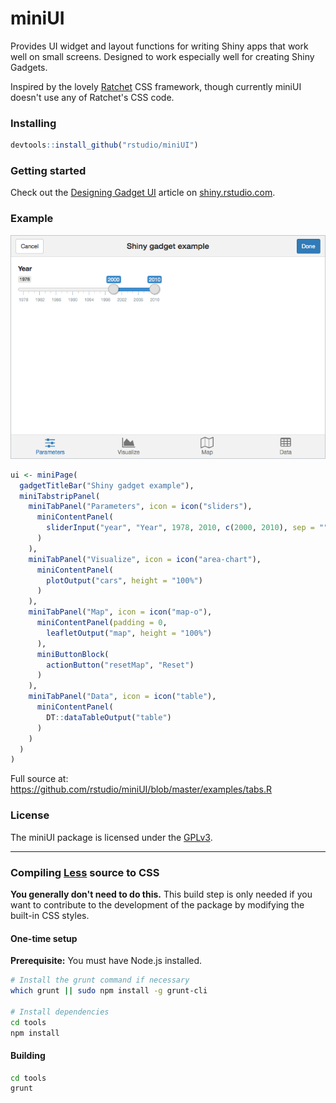 # miniUI

Provides UI widget and layout functions for writing Shiny apps that work well on small screens. Designed to work especially well for creating Shiny Gadgets.

Inspired by the lovely [Ratchet](http://goratchet.com/) CSS framework, though currently miniUI doesn't use any of Ratchet's CSS code.

### Installing

```r
devtools::install_github("rstudio/miniUI")
```

### Getting started

Check out the [Designing Gadget UI](http://shiny.rstudio.com/articles/gadget-ui.html) article on [shiny.rstudio.com](http://shiny.rstudio.com/).


### Example

![Screenshot](tools/tabs.gif)

```r
ui <- miniPage(
  gadgetTitleBar("Shiny gadget example"),
  miniTabstripPanel(
    miniTabPanel("Parameters", icon = icon("sliders"),
      miniContentPanel(
        sliderInput("year", "Year", 1978, 2010, c(2000, 2010), sep = "")
      )
    ),
    miniTabPanel("Visualize", icon = icon("area-chart"),
      miniContentPanel(
        plotOutput("cars", height = "100%")
      )
    ),
    miniTabPanel("Map", icon = icon("map-o"),
      miniContentPanel(padding = 0,
        leafletOutput("map", height = "100%")
      ),
      miniButtonBlock(
        actionButton("resetMap", "Reset")
      )
    ),
    miniTabPanel("Data", icon = icon("table"),
      miniContentPanel(
        DT::dataTableOutput("table")
      )
    )
  )
)
```

Full source at: https://github.com/rstudio/miniUI/blob/master/examples/tabs.R

### License

The miniUI package is licensed under the [GPLv3](http://www.gnu.org/licenses/gpl-3.0.en.html).

---

### Compiling [Less](http://lesscss.org/) source to CSS

**You generally don't need to do this.** This build step is only needed if you want to contribute to the development of the package by modifying the built-in CSS styles.

#### One-time setup

**Prerequisite:** You must have Node.js installed.

```sh
# Install the grunt command if necessary
which grunt || sudo npm install -g grunt-cli

# Install dependencies
cd tools
npm install
```

#### Building

```sh
cd tools
grunt
```

